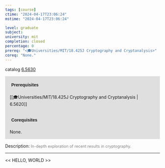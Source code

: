 ```yaml
---
tags: [course]
ctime: "2024-04-17T23:06:24"
mstime: "2024-04-17T23:06:24"

level: graduate
subject: 
university: mit
completion: closed
percentage: 0
prereq: "<🎓Universities/MIT/18.425J Cryptography and Cryptanalysis>"
coreq: "None."
---
```


catalog [6.5630](http://student.mit.edu/catalog/m6a.html#6.5630)

<span style="display: block; padding: 15px; background-color: rgb(100, 100, 100, 0.2);"><font id="m_prereq3325_0" style="display: block; font-family: Arial, sans-serif; font-weight: bold; padding: 5px">Prerequisites</font><br><span id="prereq3325_0">[[🎓Universities/MIT/18.425J Cryptography and Cryptanalysis | 6.5620]]</span></span>
<span style="display: block; padding: 15px; background-color: rgb(100, 100, 100, 0.2);"><font id="m_coreq3325_0" style="display: block; font-family: Arial, sans-serif; font-weight: bold; padding: 5px">Corequisites</font><br><span id="coreq3325_0">None.</span></span>

<font style="">Description:</font>
<font style="color: grey; font-size: 0.8rem;">In-depth exploration of recent results in cryptography.</font>



---

<< HELLO, WORLD >>
